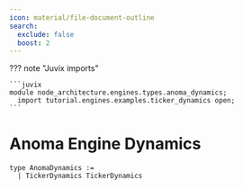 ```yaml
---
icon: material/file-document-outline
search:
  exclude: false
  boost: 2
---
```


??? note "Juvix imports"

    ```juvix
    module node_architecture.engines.types.anoma_dynamics;
      import tutorial.engines.examples.ticker_dynamics open;
    ```

# Anoma Engine Dynamics

```
type AnomaDynamics :=
  | TickerDynamics TickerDynamics
```
